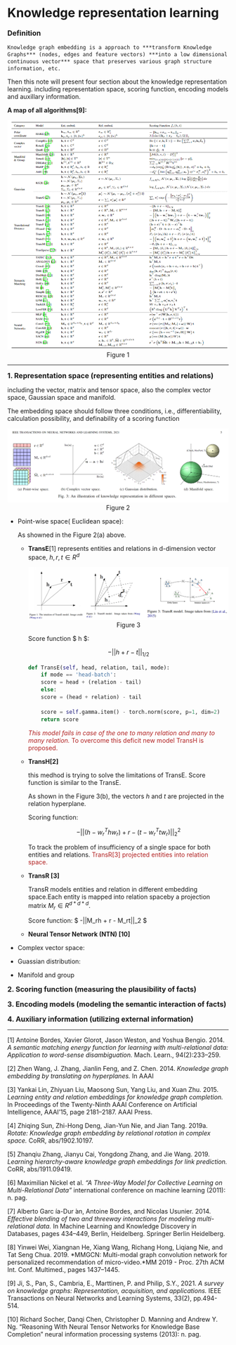 # Knowledge representation learning


<font size=3> **Definition** </font>

    Knowledge graph embedding is a approach to ***transform Knowledge Graphs*** (nodes, edges and feature vectors) ***into a low dimensional continuous vector*** space that preserves various graph structure information, etc.  



Then this note will present four section about the knowledge representation learning. including representation space, scoring function, encoding models and auxillary information.

**A map of all algorithms[9]:**


<center class='half'>
<img src=./Pictures/KG_embedding/figure9.png > Figure 1
</center>

---


<font size=3>**1. Representation space (representing entities and relations)**</font></end>

including the  vector, matrix and tensor space, also the  complex vector space, Gaussian space and manifold.

The embedding space should follow three conditions, i.e., differentiability, calculation possibility, and definability of a scoring function

<center class='half'>
<img src=./Pictures/KG_embedding/figure10.png> Figure 2
</center>



* Point-wise space( Euclidean space):

    As showned in the Figure 2(a) above.

    * **TransE**[1]  represents entities and relations in d-dimension vector space, $h,r,t \in R^d$


        <center class='half'>
        <img src=./Pictures/KG_embedding/figure1.png > Figure 3       
        </center>


        Score function $ h $: 

        $$-||h + r - t||_{1/2}$$ 

        ```python
        def TransE(self, head, relation, tail, mode):
            if mode == 'head-batch':
            score = head + (relation - tail)
            else:
            score = (head + relation) - tail

            score = self.gamma.item() - torch.norm(score, p=1, dim=2)
            return score
        ```

        <font color=FireBrick>*This model fails in case of the one to many relation and many to many relation.* To overcome this deficit new model TransH is proposed.</font>



    * **TransH[2]**

        this medhod is trying to solve the limitations of TransE. Score function is similar to the TransE. 


        As shown in the Figure 3(b), the vectors $h$ and $t$ are projected in the relation hyperplane.

        Scoring function: 
        
        $$-||(h-w_r^Thw_r)+r-(t-w_r^Ttw_r)||_2^2$$


        


        To track the problem of insufficiency of a single space for both entities and relations. <font color=FireBrick>TransR[3] projected entities into relation space.</font>


    * **TransR [3]**

        TransR models entities and relation in different embedding space.Each entity is mapped into relation spaceby a projection matrix $M_r \in R^{d*d*d}$.

        Score function:  $ -||M_rh + r - M_rt||_2 $

        


    * **Neural Tensor Network (NTN) [10]**


* Complex vector space:







* Guassian distribution:




* Manifold and group







<font size=3> **2. Scoring function (measuring the plausibility of facts)**</font>




<font size=3> **3.  Encoding models (modeling the semantic interaction of facts)**</font>




<font size=3> **4.  Auxiliary information (utilizing external information)** </font>









---


[1] Antoine Bordes, Xavier Glorot, Jason Weston, and Yoshua Bengio. 2014. *A semantic matching energy function for learning with multi-relational data: Application to word-sense disambiguation.* Mach. Learn., 94(2):233–259.

[2] Zhen Wang, J. Zhang, Jianlin Feng, and Z. Chen. 2014. *Knowledge graph embedding by translating on hyperplanes.* In AAAI

[3] Yankai Lin, Zhiyuan Liu, Maosong Sun, Yang Liu, and Xuan Zhu. 2015. *Learning entity and relation embeddings for knowledge graph completion.* In Proceedings of the Twenty-Ninth AAAI Conference on Artificial Intelligence, AAAI’15, page 2181–2187. AAAI Press.

[4] Zhiqing Sun, Zhi-Hong Deng, Jian-Yun Nie, and Jian Tang. 2019a. *Rotate: Knowledge graph embedding by relational rotation in complex space.* CoRR, abs/1902.10197.

[5] Zhanqiu Zhang, Jianyu Cai, Yongdong Zhang, and Jie Wang. 2019. *Learning hierarchy-aware knowledge graph embeddings for link prediction.* CoRR, abs/1911.09419.

[6] Maximilian Nickel et al. *“A Three-Way Model for Collective Learning on Multi-Relational Data”* international conference on machine learning (2011): n. pag.

[7] Alberto Garc ́ıa-Dur ́an, Antoine Bordes, and Nicolas Usunier. 2014. *Effective blending of two and threeway interactions for modeling multi-relational data.* In Machine Learning and Knowledge Discovery in Databases, pages 434–449, Berlin, Heidelberg. Springer Berlin Heidelberg.

[8] Yinwei Wei, Xiangnan He, Xiang Wang, Richang Hong, Liqiang Nie, and Tat Seng Chua. 2019. *MMGCN: Multi-modal graph convolution network for personalized recommendation of micro-video.*MM 2019 - Proc. 27th ACM Int. Conf. Multimed., pages 1437–1445.

[9] Ji, S., Pan, S., Cambria, E., Marttinen, P. and Philip, S.Y., 2021. *A survey on knowledge graphs: Representation, acquisition, and applications.* IEEE Transactions on Neural Networks and Learning Systems, 33(2), pp.494-514.

[10] Richard Socher, Danqi Chen, Christopher D. Manning and Andrew Y. Ng. “Reasoning With Neural Tensor Networks for Knowledge Base Completion” neural information processing systems (2013): n. pag.






